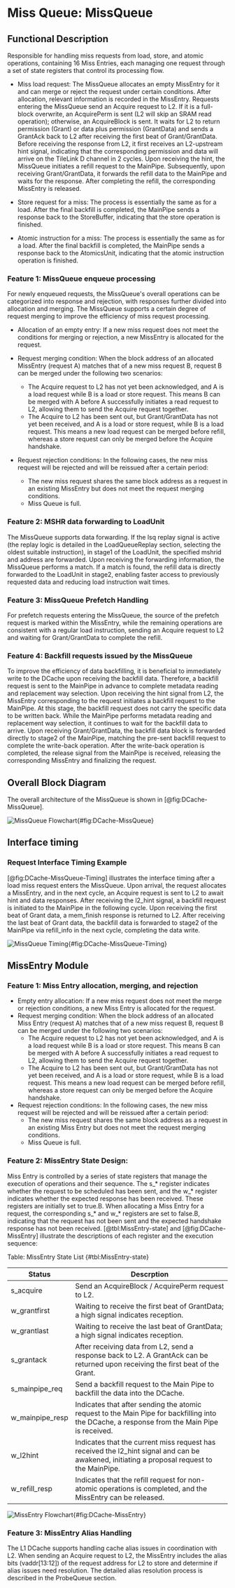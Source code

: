 # Miss Queue: MissQueue

## Functional Description

Responsible for handling miss requests from load, store, and atomic operations,
containing 16 Miss Entries, each managing one request through a set of state
registers that control its processing flow.

* Miss load request: The MissQueue allocates an empty MissEntry for it and can
  merge or reject the request under certain conditions. After allocation,
  relevant information is recorded in the MissEntry. Requests entering the
  MissQueue send an Acquire request to L2. If it is a full-block overwrite, an
  AcquirePerm is sent (L2 will skip an SRAM read operation); otherwise, an
  AcquireBlock is sent. It waits for L2 to return permission (Grant) or data
  plus permission (GrantData) and sends a GrantAck back to L2 after receiving
  the first beat of Grant/GrantData. Before receiving the response from L2, it
  first receives an L2-upstream hint signal, indicating that the corresponding
  permission and data will arrive on the TileLink D channel in 2 cycles. Upon
  receiving the hint, the MissQueue initiates a refill request to the MainPipe.
  Subsequently, upon receiving Grant/GrantData, it forwards the refill data to
  the MainPipe and waits for the response. After completing the refill, the
  corresponding MissEntry is released.

* Store request for a miss: The process is essentially the same as for a load.
  After the final backfill is completed, the MainPipe sends a response back to
  the StoreBuffer, indicating that the store operation is finished.

* Atomic instruction for a miss: The process is essentially the same as for a
  load. After the final backfill is completed, the MainPipe sends a response
  back to the AtomicsUnit, indicating that the atomic instruction operation is
  finished.

### Feature 1: MissQueue enqueue processing

For newly enqueued requests, the MissQueue's overall operations can be
categorized into response and rejection, with responses further divided into
allocation and merging. The MissQueue supports a certain degree of request
merging to improve the efficiency of miss request processing.

* Allocation of an empty entry: If a new miss request does not meet the
  conditions for merging or rejection, a new MissEntry is allocated for the
  request.

* Request merging condition: When the block address of an allocated MissEntry
  (request A) matches that of a new miss request B, request B can be merged
  under the following two scenarios:
  * The Acquire request to L2 has not yet been acknowledged, and A is a load
    request while B is a load or store request. This means B can be merged with
    A before A successfully initiates a read request to L2, allowing them to
    send the Acquire request together.
  * The Acquire to L2 has been sent out, but Grant/GrantData has not yet been
    received, and A is a load or store request, while B is a load request. This
    means a new load request can be merged before refill, whereas a store
    request can only be merged before the Acquire handshake.

* Request rejection conditions: In the following cases, the new miss request
  will be rejected and will be reissued after a certain period:
  * The new miss request shares the same block address as a request in an
    existing MissEntry but does not meet the request merging conditions.
  * Miss Queue is full.

### Feature 2: MSHR data forwarding to LoadUnit

The MissQueue supports data forwarding. If the lsq replay signal is active (the
replay logic is detailed in the LoadQueueReplay section, selecting the oldest
suitable instruction), in stage1 of the LoadUnit, the specified mshrid and
address are forwarded. Upon receiving the forwarding information, the MissQueue
performs a match. If a match is found, the refill data is directly forwarded to
the LoadUnit in stage2, enabling faster access to previously requested data and
reducing load instruction wait times.

### Feature 3: MissQueue Prefetch Handling

For prefetch requests entering the MissQueue, the source of the prefetch request
is marked within the MissEntry, while the remaining operations are consistent
with a regular load instruction, sending an Acquire request to L2 and waiting
for Grant/GrantData to complete the refill.

### Feature 4: Backfill requests issued by the MissQueue

To improve the efficiency of data backfilling, it is beneficial to immediately
write to the DCache upon receiving the backfill data. Therefore, a backfill
request is sent to the MainPipe in advance to complete metadata reading and
replacement way selection. Upon receiving the hint signal from L2, the MissEntry
corresponding to the request initiates a backfill request to the MainPipe. At
this stage, the backfill request does not carry the specific data to be written
back. While the MainPipe performs metadata reading and replacement way
selection, it continues to wait for the backfill data to arrive. Upon receiving
Grant/GrantData, the backfill data block is forwarded directly to stage2 of the
MainPipe, matching the pre-sent backfill request to complete the write-back
operation. After the write-back operation is completed, the release signal from
the MainPipe is received, releasing the corresponding MissEntry and finalizing
the request.

## Overall Block Diagram

The overall architecture of the MissQueue is shown in [@fig:DCache-MissQueue].

![MissQueue Flowchart](./figure/DCache-MissQueue.svg){#fig:DCache-MissQueue}

## Interface timing

### Request Interface Timing Example

[@fig:DCache-MissQueue-Timing] illustrates the interface timing after a load
miss request enters the MissQueue. Upon arrival, the request allocates a
MissEntry, and in the next cycle, an Acquire request is sent to L2 to await hint
and data responses. After receiving the l2_hint signal, a backfill request is
initiated to the MainPipe in the following cycle. Upon receiving the first beat
of Grant data, a mem_finish response is returned to L2. After receiving the last
beat of Grant data, the backfill data is forwarded to stage2 of the MainPipe via
refill_info in the next cycle, completing the data write.

![MissQueue
Timing](./figure/DCache-MissQueue-Timing.svg){#fig:DCache-MissQueue-Timing}

## MissEntry Module
### Feature 1: Miss Entry allocation, merging, and rejection

  * Empty entry allocation: If a new miss request does not meet the merge or
    rejection conditions, a new Miss Entry is allocated for the request.
  * Request merging condition: When the block address of an allocated Miss Entry
    (request A) matches that of a new miss request B, request B can be merged
    under the following two scenarios:
    * The Acquire request to L2 has not yet been acknowledged, and A is a load
      request while B is a load or store request. This means B can be merged
      with A before A successfully initiates a read request to L2, allowing them
      to send the Acquire request together.
    * The Acquire to L2 has been sent out, but Grant/GrantData has not yet been
      received, and A is a load or store request, while B is a load request.
      This means a new load request can be merged before refill, whereas a store
      request can only be merged before the Acquire handshake.
  * Request rejection conditions: In the following cases, the new miss request
    will be rejected and will be reissued after a certain period:
    * The new miss request shares the same block address as a request in an
      existing Miss Entry but does not meet the request merging conditions.
    * Miss Queue is full.

### Feature 2: MissEntry State Design:

Miss Entry is controlled by a series of state registers that manage the
execution of operations and their sequence. The s_* register indicates whether
the request to be scheduled has been sent, and the w_* register indicates
whether the expected response has been received. These registers are initially
set to true.B. When allocating a Miss Entry for a request, the corresponding s_*
and w_* registers are set to false.B, indicating that the request has not been
sent and the expected handshake response has not been received.
[@tbl:MissEntry-state] and [@fig:DCache-MissEntry] illustrate the descriptions
of each register and the execution sequence:

Table: MissEntry State List {#tbl:MissEntry-state}

| Status          | Descrption                                                                                                                                   |
| --------------- | -------------------------------------------------------------------------------------------------------------------------------------------- |
| s_acquire       | Send an AcquireBlock / AcquirePerm request to L2.                                                                                            |
| w_grantfirst    | Waiting to receive the first beat of GrantData; a high signal indicates reception.                                                           |
| w_grantlast     | Waiting to receive the last beat of GrantData; a high signal indicates reception.                                                            |
| s_grantack      | After receiving data from L2, send a response back to L2. A GrantAck can be returned upon receiving the first beat of the Grant.             |
| s_mainpipe_req  | Send a backfill request to the Main Pipe to backfill the data into the DCache.                                                               |
| w_mainpipe_resp | Indicates that after sending the atomic request to the Main Pipe for backfilling into the DCache, a response from the Main Pipe is received. |
| w_l2hint        | Indicates that the current miss request has received the l2_hint signal and can be awakened, initiating a proposal request to the MainPipe.  |
| w_refill_resp   | Indicates that the refill request for non-atomic operations is completed, and the MissEntry can be released.                                 |

![MissEntry Flowchart](./figure/DCache-MissEntry.svg){#fig:DCache-MissEntry}

### Feature 3: MissEntry Alias Handling

The L1 DCache supports handling cache alias issues in coordination with L2. When
sending an Acquire request to L2, the MissEntry includes the alias bits
(vaddr[13:12]) of the request address for L2 to store and determine if alias
issues need resolution. The detailed alias resolution process is described in
the ProbeQueue section.
